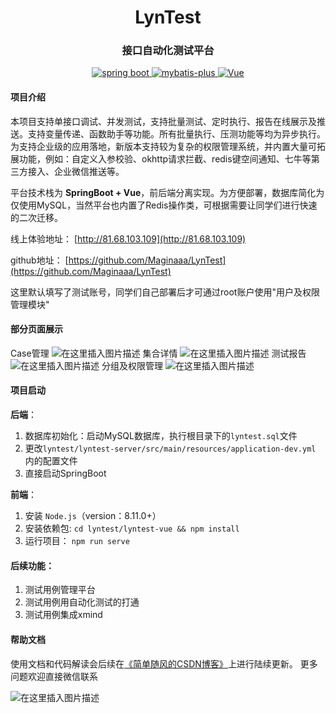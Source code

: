 <h1 align="center">LynTest</h1>
<h3 align="center">接口自动化测试平台</h3>

<p align="center">

  <a href="https://spring.io/" rel="nofollow">
  <img src="https://img.shields.io/badge/spring%20boot-2.2.5.RELEASE-green" alt="spring boot" data-canonical-src="https://img.shields.io/badge/spring%20boot-2.2.5.RELEASE-green" style="max-width:100%;">
  </a>
  
  <a href="https://mybatis.plus/" rel="nofollow">
  <img src="https://img.shields.io/badge/mybatis--plus-3.3.0-yellow" alt="mybatis-plus" data-canonical-src="https://img.shields.io/badge/mybatis--plus-3.3.0-yellow" style="max-width:100%;">
  </a>
  
  <a href="https://cn.vuejs.org/" rel="nofollow">
  <img src="https://img.shields.io/badge/Vue-2.6.0-green" alt="Vue" data-canonical-src="https://img.shields.io/badge/Vue-2.6.0-green" style="max-width:100%;">
  </a>
  
</p>

#### 项目介绍
本项目支持单接口调试、并发测试，支持批量测试、定时执行、报告在线展示及推送。支持变量传递、函数助手等功能。所有批量执行、压测功能等均为异步执行。
为支持企业级的应用落地，新版本支持较为复杂的权限管理系统，并内置大量可拓展功能，例如：自定义入参校验、okhttp请求拦截、redis键空间通知、七牛等第三方接入、企业微信推送等。

平台技术栈为 **SpringBoot + Vue**，前后端分离实现。为方便部署，数据库简化为仅使用MySQL，当然平台也内置了Redis操作类，可根据需要让同学们进行快速的二次迁移。

线上体验地址： [http://81.68.103.109](http://81.68.103.109)

github地址： [https://github.com/Maginaaa/LynTest](https://github.com/Maginaaa/LynTest)

这里默认填写了测试账号，同学们自己部署后才可通过root账户使用"用户及权限管理模块"

#### 部分页面展示
Case管理
![在这里插入图片描述](https://img-blog.csdnimg.cn/20201225152100256.png?x-oss-process=image/watermark,type_ZmFuZ3poZW5naGVpdGk,shadow_10,text_aHR0cHM6Ly9ibG9nLmNzZG4ubmV0L2x0MzI2MDMwNDM0,size_16,color_FFFFFF,t_70)
集合详情
![在这里插入图片描述](https://img-blog.csdnimg.cn/20201225152214250.png?x-oss-process=image/watermark,type_ZmFuZ3poZW5naGVpdGk,shadow_10,text_aHR0cHM6Ly9ibG9nLmNzZG4ubmV0L2x0MzI2MDMwNDM0,size_16,color_FFFFFF,t_70)
测试报告
![在这里插入图片描述](https://img-blog.csdnimg.cn/20201225152300442.png?x-oss-process=image/watermark,type_ZmFuZ3poZW5naGVpdGk,shadow_10,text_aHR0cHM6Ly9ibG9nLmNzZG4ubmV0L2x0MzI2MDMwNDM0,size_16,color_FFFFFF,t_70)
分组及权限管理
![在这里插入图片描述](https://img-blog.csdnimg.cn/20201225152530248.png?x-oss-process=image/watermark,type_ZmFuZ3poZW5naGVpdGk,shadow_10,text_aHR0cHM6Ly9ibG9nLmNzZG4ubmV0L2x0MzI2MDMwNDM0,size_16,color_FFFFFF,t_70)
#### 项目启动
**后端**：
1. 数据库初始化：启动MySQL数据库，执行根目录下的`lyntest.sql`文件
2. 更改`lyntest/lyntest-server/src/main/resources/application-dev.yml` 内的配置文件
3. 直接启动SpringBoot

**前端**：
1. 安装 `Node.js`（version：8.11.0+）
2. 安装依赖包: `cd lyntest/lyntest-vue && npm install`  
3. 运行项目： `npm run serve`

#### 后续功能：
1. 测试用例管理平台
2. 测试用例用自动化测试的打通
3. 测试用例集成xmind

#### 帮助文档
使用文档和代码解读会后续在[《简单随风的CSDN博客》](https://jiandansuifeng.blog.csdn.net/)上进行陆续更新。
更多问题欢迎直接微信联系

![在这里插入图片描述](https://img-blog.csdnimg.cn/20201225163715553.png)
